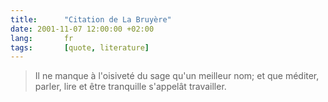 ```yaml
---
title:      "Citation de La Bruyère"
date: 2001-11-07 12:00:00 +02:00
lang:       fr
tags:       [quote, literature]
---
```


> Il ne manque à l'oisiveté du sage qu'un meilleur nom; et que méditer, parler, lire et être tranquille s'appelât travailler.
